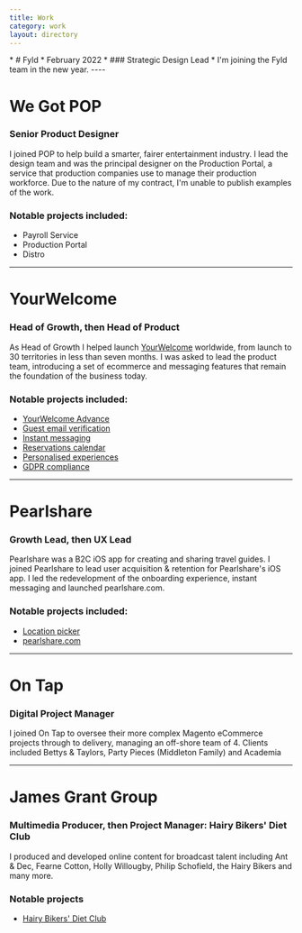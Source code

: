 ```yaml
---
title: Work
category: work
layout: directory
---
```


<span>
* # Fyld
	* February 2022
	* ### Strategic Design Lead
	* I'm joining the Fyld team in the new year.
</span>
----

# We Got POP
### Senior Product Designer

I joined POP to help build a smarter, fairer entertainment industry. I lead the design team and was the principal designer on the Production Portal, a service that production companies use to manage their production workforce. Due to the nature of my contract, I'm unable to publish examples of the work.

### Notable projects included:

* Payroll Service
* Production Portal
* Distro


----


# YourWelcome
### Head of Growth, then Head of Product

As Head of Growth I helped launch [YourWelcome](http://www.yourwelcome.com) worldwide, from launch to 30 territories in less than seven months. I was asked to lead the product team, introducing a set of ecommerce and messaging features that remain the foundation of the business today.

### Notable projects included:

* [YourWelcome Advance](../work/yourwelcome-advance)
* [Guest email verification](../work/email-verification)
* [Instant messaging](../work/instant-messaging)
* [Reservations calendar](../work/reservations-calendar)
* [Personalised experiences](../work/personalised-experiences)
* [GDPR compliance](../work/gdpr-compliance)


----


# Pearlshare
### Growth Lead, then UX Lead

Pearlshare was a B2C iOS app for creating and sharing travel guides. I joined Pearlshare to lead user acquisition & retention for Pearlshare's  iOS app. I led the redevelopment of the onboarding experience, instant messaging and launched pearlshare.com.

### Notable projects included:

* [Location picker](../work/location-picker)
* [pearlshare.com](../work/pearlshare-com)


----


# On Tap
### Digital Project Manager

I joined On Tap to oversee their more complex Magento eCommerce projects through to delivery, managing an off-shore team of 4. Clients included Bettys & Taylors, Party Pieces (Middleton Family) and Academia

----

# James Grant Group 

### Multimedia Producer, then Project Manager: Hairy Bikers' Diet Club

I produced and developed online content for broadcast talent including Ant & Dec, Fearne Cotton, Holly Willougby, Philip Schofield, the Hairy Bikers and many more.

### Notable projects

* [Hairy Bikers' Diet Club](../work/hairy-bikers)